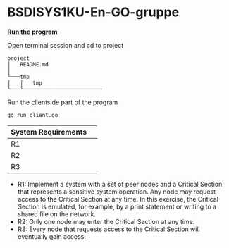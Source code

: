 
# BSDISYS1KU-En-GO-gruppe
**Run the program**

Open terminal session and cd to project
```
project
│   README.md
│   
└───tmp
│   │   tmp
└───└─────────────────────────
```

Run the clientside part of the program
```
go run client.go
```


| System Requirements |  |
|--|--|
| R1 |  |
| R2 |  |
| R3 |  |

-   R1: Implement a system with a set of peer nodes and a Critical Section that represents a sensitive system operation. Any node may request access to the Critical Section at any time. In this exercise, the Critical Section is emulated, for example, by a print statement or writing to a shared file on the network.
-   R2: Only one node may enter the Critical Section at any time.
-   R3: Every node that requests access to the Critical Section will eventually gain access.
